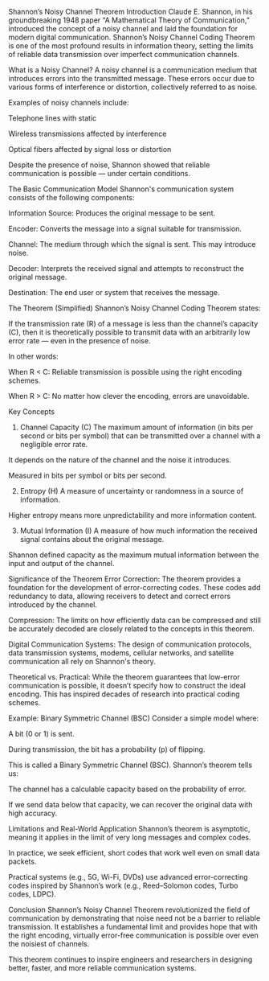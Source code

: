 Shannon’s Noisy Channel Theorem
Introduction
Claude E. Shannon, in his groundbreaking 1948 paper “A Mathematical Theory of Communication,” introduced the concept of a noisy channel and laid the foundation for modern digital communication. Shannon’s Noisy Channel Coding Theorem is one of the most profound results in information theory, setting the limits of reliable data transmission over imperfect communication channels.

What is a Noisy Channel?
A noisy channel is a communication medium that introduces errors into the transmitted message. These errors occur due to various forms of interference or distortion, collectively referred to as noise.

Examples of noisy channels include:

Telephone lines with static

Wireless transmissions affected by interference

Optical fibers affected by signal loss or distortion

Despite the presence of noise, Shannon showed that reliable communication is possible — under certain conditions.

The Basic Communication Model
Shannon's communication system consists of the following components:

Information Source: Produces the original message to be sent.

Encoder: Converts the message into a signal suitable for transmission.

Channel: The medium through which the signal is sent. This may introduce noise.

Decoder: Interprets the received signal and attempts to reconstruct the original message.

Destination: The end user or system that receives the message.

The Theorem (Simplified)
Shannon’s Noisy Channel Coding Theorem states:

If the transmission rate (R) of a message is less than the channel’s capacity (C), then it is theoretically possible to transmit data with an arbitrarily low error rate — even in the presence of noise.

In other words:

When R < C: Reliable transmission is possible using the right encoding schemes.

When R > C: No matter how clever the encoding, errors are unavoidable.

Key Concepts
1. Channel Capacity (C)
The maximum amount of information (in bits per second or bits per symbol) that can be transmitted over a channel with a negligible error rate.

It depends on the nature of the channel and the noise it introduces.

Measured in bits per symbol or bits per second.

2. Entropy (H)
A measure of uncertainty or randomness in a source of information.

Higher entropy means more unpredictability and more information content.

3. Mutual Information (I)
A measure of how much information the received signal contains about the original message.

Shannon defined capacity as the maximum mutual information between the input and output of the channel.

Significance of the Theorem
Error Correction: The theorem provides a foundation for the development of error-correcting codes. These codes add redundancy to data, allowing receivers to detect and correct errors introduced by the channel.

Compression: The limits on how efficiently data can be compressed and still be accurately decoded are closely related to the concepts in this theorem.

Digital Communication Systems: The design of communication protocols, data transmission systems, modems, cellular networks, and satellite communication all rely on Shannon's theory.

Theoretical vs. Practical: While the theorem guarantees that low-error communication is possible, it doesn’t specify how to construct the ideal encoding. This has inspired decades of research into practical coding schemes.

Example: Binary Symmetric Channel (BSC)
Consider a simple model where:

A bit (0 or 1) is sent.

During transmission, the bit has a probability (p) of flipping.

This is called a Binary Symmetric Channel (BSC). Shannon’s theorem tells us:

The channel has a calculable capacity based on the probability of error.

If we send data below that capacity, we can recover the original data with high accuracy.

Limitations and Real-World Application
Shannon’s theorem is asymptotic, meaning it applies in the limit of very long messages and complex codes.

In practice, we seek efficient, short codes that work well even on small data packets.

Practical systems (e.g., 5G, Wi-Fi, DVDs) use advanced error-correcting codes inspired by Shannon’s work (e.g., Reed–Solomon codes, Turbo codes, LDPC).

Conclusion
Shannon’s Noisy Channel Theorem revolutionized the field of communication by demonstrating that noise need not be a barrier to reliable transmission. It establishes a fundamental limit and provides hope that with the right encoding, virtually error-free communication is possible over even the noisiest of channels.

This theorem continues to inspire engineers and researchers in designing better, faster, and more reliable communication systems.